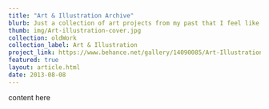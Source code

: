 ```yaml
---
title: "Art & Illustration Archive"
blurb: Just a collection of art projects from my past that I feel like have helped shape me as the artist and designer I cam today. Oil paintings, oil pastels, sketchbook drawings and school projects.
thumb: img/Art-illustration-cover.jpg
collection: oldWork
collection_label: Art & Illustration
project_link: https://www.behance.net/gallery/14090085/Art-Illustration-Archive-1
featured: true
layout: article.html
date: 2013-08-08
---
```


content here
